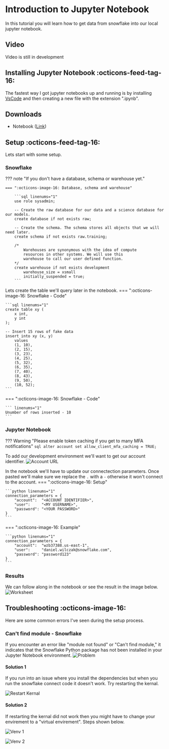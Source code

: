 # Introduction to Jupyter Notebook
In this tutorial you will learn how to get data from snowflake into our local jupyter notebook.

## Video
Video is still in development

## Installing Jupyter Notebook :octicons-feed-tag-16:
The fastest way I got jupyter notebooks up and running is by installing [VsCode](https://code.visualstudio.com/) and then creating a new file with the extension ".ipynb".

## Downloads
- Notebook ([Link](https://sfc-gh-dwilczak.github.io/tutorials/snowflake/jupyter/introduction/files/notebook.ipynb))

## Setup :octicons-feed-tag-16:
Lets start with some setup.

### Snowflake

??? note "If you don't have a database, schema or warehouse yet."

    === ":octicons-image-16: Database, schema and warehouse"

        ```sql linenums="1"
        use role sysadmin;

        -- Create the raw database for our data and a science database for our models.
        create database if not exists raw;

        -- Create the schema. The schema stores all objects that we will need later.
        create schema if not exists raw.training;

        /*
            Warehouses are synonymous with the idea of compute
            resources in other systems. We will use this
            warehouse to call our user defined function.
        */
        create warehouse if not exists development 
            warehouse_size = xsmall
            initially_suspended = true;
        ```

Lets create the table we'll query later in the notebook.
=== ":octicons-image-16: Snowflake - Code"

    ```sql linenums="1"
    create table xy (
        x int,
        y int
    );

    -- Insert 15 rows of fake data
    insert into xy (x, y)
        values
        (1, 10),
        (2, 15),
        (3, 23),
        (4, 25),
        (5, 32),
        (6, 35),
        (7, 40),
        (8, 43),
        (9, 50),
        (10, 52);
    ```

=== ":octicons-image-16: Snowflake - Code"

    ``` linenums="1"
    Unumber of rows inserted - 10
    ```

### Jupyter Notebook
??? Warning "Please enable token caching if you get to many MFA notifications"
    ```sql
    alter account set allow_client_mfa_caching = TRUE;
    ```


To add our development environment we'll want to get our account identifier. 
![Account URL](images/07.png)

In the notebook we'll have to update our connectection parameters. Once pasted we'll make sure we replace the ``.`` with a ``-`` otherwise it won't connect to the account.
=== ":octicons-image-16: Setup"

    ```python linenums="1"
    connection_parameters = {
        "account":  "<ACCOUNT IDENTIFIER>",
        "user":     "<MY USERNAME>",
        "password": "<YOUR PASSWORD>"
    }   
    ```

=== ":octicons-image-16: Example"

    ```python linenums="1"
    connection_parameters = {
        "account":  "wzb37388.us-east-1",
        "user":     "daniel.wilczak@snowflake.com",
        "password": "password123"
    }   
    ```


### Results
We can follow along in the notebook or see the result in the image below.
![Worksheet](images/02.png)

## Troubleshooting :octicons-image-16:
Here are some common errors I've seen during the setup process.

### Can't find module - Snowflake
If you encounter an error like "module not found" or "Can't find module," it indicates that the Snowflake Python package has not been installed in your Jupyter Notebook environment.
![Problem](images/03.png)

#### Solution 1
If you run into an issue where you install the dependencies but when you run the snowflake connect code it doesn't work. Try restarting the kernal.

![Restart Kernal](images/04.png)

#### Solution 2
If restarting the kernal did not work then you might have to change your envirement to a "virtual envirement". Steps shown below.

![Venv 1](images/05.png)

![Venv 2](images/06.png)

